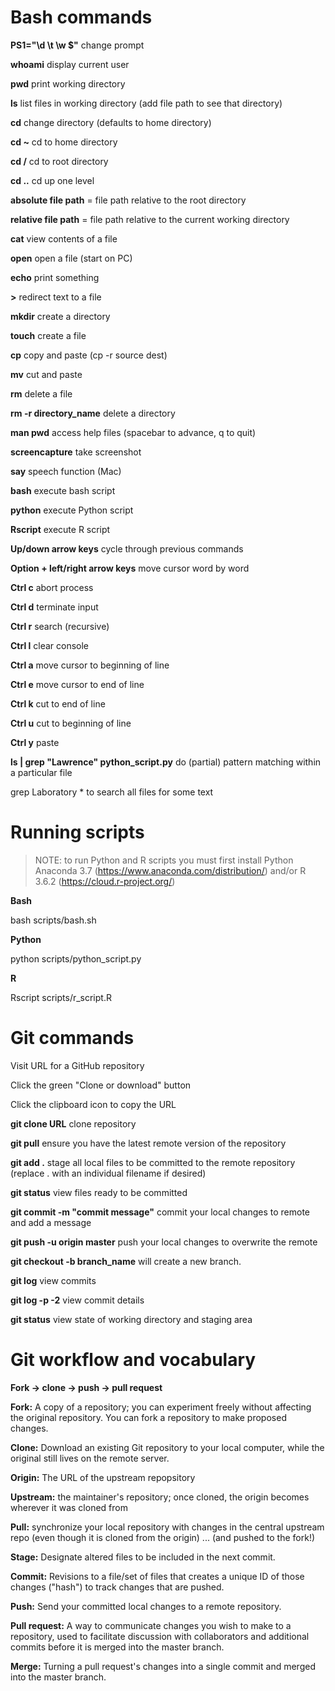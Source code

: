 # Bash commands

**PS1="\d \t \w $"** change prompt

**whoami** display current user

**pwd** print working directory

**ls** list files in working directory (add file path to see that directory)

**cd** change directory (defaults to home directory)

__cd \~__ cd to home directory

**cd /** cd to root directory

**cd ..** cd up one level

**absolute file path** = file path relative to the root directory

**relative file path** = file path relative to the current working directory

**cat** view contents of a file

**open** open a file (start on PC)

**echo** print something 

**>** redirect text to a file 

**mkdir** create a directory

**touch** create a file

**cp** copy and paste (cp -r source dest)

**mv** cut and paste

**rm** delete a file

**rm -r directory_name** delete a directory

**man pwd** access help files (spacebar to advance, q to quit)

**screencapture** take screenshot

**say** speech function (Mac)

**bash** execute bash script

**python** execute Python script

**Rscript** execute R script

**Up/down arrow keys** cycle through previous commands

**Option + left/right arrow keys** move cursor word by word

**Ctrl c** abort process

**Ctrl d** terminate input

**Ctrl r** search (recursive)

**Ctrl l** clear console

**Ctrl a** move cursor to beginning of line

**Ctrl e** move cursor to end of line

**Ctrl k** cut to end of line

**Ctrl u** cut to beginning of line

**Ctrl y** paste

**ls | grep "Lawrence" python_script.py** do (partial) pattern matching within a particular file

grep Laboratory * to search all files for some text

# Running scripts 
> NOTE: to run Python and R scripts you must first install Python Anaconda 3.7 (https://www.anaconda.com/distribution/) and/or R 3.6.2 (https://cloud.r-project.org/)

**Bash**

bash scripts/bash.sh

**Python**

python scripts/python_script.py

**R**

Rscript scripts/r_script.R

# Git commands

Visit URL for a GitHub repository

Click the green "Clone or download" button

Click the clipboard icon to copy the URL

**git clone URL** clone repository

**git pull** ensure you have the latest remote version of the repository

**git add .** stage all local files to be committed to the remote repository (replace . with an individual filename if desired)

**git status** view files ready to be committed

**git commit -m "commit message"** commit your local changes to remote and add a message

**git push -u origin master** push your local changes to overwrite the remote

**git checkout -b branch_name** will create a new branch. 

**git log** view commits

**git log -p -2** view commit details

**git status** view state of working directory and staging area

# Git workflow and vocabulary

**Fork → clone → push → pull request**

**Fork:** A copy of a repository; you can experiment freely without affecting the original repository. You can fork a repository to make proposed changes. 

**Clone:** Download an existing Git repository to your local computer, while the original still lives on the remote server. 

**Origin:** The URL of the upstream repopsitory

**Upstream:** the maintainer's repository; once cloned, the origin becomes wherever it was cloned from

**Pull:** synchronize your local repository with changes in the central upstream repo (even though it is cloned from the origin) ... (and pushed to the fork!)

**Stage:** Designate altered files to be included in the next commit.

**Commit:** Revisions to a file/set of files that creates a unique ID of those changes ("hash") to track changes that are pushed. 

**Push:** Send your committed local changes to a remote repository. 

**Pull request:** A way to communicate changes you wish to make to a repository, used to facilitate discussion with collaborators and additional commits before it is merged into the master branch. 

**Merge:** Turning a pull request's changes into a single commit and merged into the master branch. 
